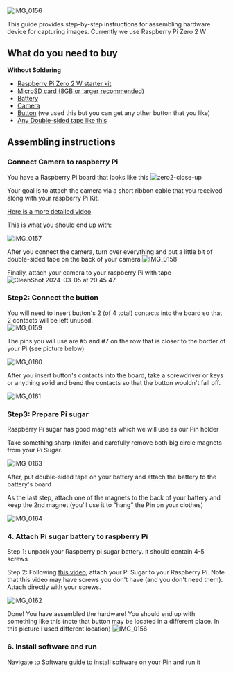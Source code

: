 

![IMG_0156](https://github.com/BasedSocialCo/whomane/assets/43514161/f5004a26-3a2f-4e5c-a229-564b3f80a556)


This guide provides step-by-step instructions for assembling hardware device for capturing images. Currently we use Raspberry Pi Zero 2 W
## What do you need to buy


 **Without Soldering**
- [Raspberry Pi Zero 2 W starter kit](https://www.amazon.com/Vilros-Raspberry-Incudes-HDMI-USB-Adapters/dp/B09M1PS35R/ref=sr_1_1_sspa?dib=eyJ2IjoiMSJ9.7uwaVS6VlIyCOjU6bSCtilVtXA4LRZlsMI7u7c0q7_RWrDRzbTeOdGo7RMfSkGMR-xvuauf8BnIWA0yDFsu05NCiJuPaCtsgEG_4abxGwHYKI9tpQko0gVaBg3sOrqgV0QigrnGU7rVbuWtgMwqil-l5W3LrEkA27nawQ5wptpLJ-T_p9nUU8QE5xHWXd9b27tsm-TM0dYnB_KRw-JD95m2f7aXZFiXRC2S68UEq0eE.dEIhxLbFiZ4WOZYcBpqwqwv_ACeMe7Z46VDGsVTaTNY&dib_tag=se&keywords=raspberry+pi+zero+2+w&qid=1709075875&sr=8-1-spons&sp_csd=d2lkZ2V0TmFtZT1zcF9hdGY&psc=1)
- [MicroSD card (8GB or larger recommended)](https://www.amazon.com/SanDisk-2-Pack-microSDHC-Memory-2x32GB/dp/B08GY9NYRM/ref=pd_bxgy_d_sccl_1/145-9248613-0901538?content-id=amzn1.sym.839d7715-b862-4989-8f65-c6f9502d15f9&th=1)
- [Battery](https://amazon.com/Pisugar2-Portable-Pwnagotchi-Raspberry-Accessories/dp/B08D678XPR?crid=20HTG4JLWZJBO&keywords=battery+for+raspberry+pi-zero&qid=1706907491&s=electronics&sprefix=,electronics,287&sr=1-3)
- [Camera](https://www.amazon.com/Raspberry-Pi-Camera-Module-Megapixel/dp/B01ER2SKFS?th=1)
- [Button](https://www.amazon.com/Adafruit-Colorful-Square-Tactile-Assortment/dp/B00KLDQ0YG/ref=sr_1_1?crid=3ALMFBAVSNXWS&dib=eyJ2IjoiMSJ9.nVaQ7gCpV3AiaDvAtVwKlU-gzxSiUrvudVwVopmaJlP4VhXwSqRniN1w6FWMUCglsKNimvQsPhxgYuunMw6Sc8Y33zhVBx_C5G4yr_3i4TZY_P8vCOEpopu36b4mk3Y5sIpqbDWRLqjI2HmoPdA4Jtv9Ite32dJoUg7X7GBdHRwLqd225DsbkOj9uyUo38SHZLcJaPNxkiEM-_MpCzgoSm6s5nYL7qbQM_7h2BBup1g.p7btLbSYPdT2qmJ126D6niGFfCGmnifGbSI9AHK8ZRo&dib_tag=se&keywords=adafruit+square+buttons&qid=1709697564&sprefix=adafruit+squarebuttons%2Caps%2C164&sr=8-1) (we used this but you can get any other button that you like)
- [Any Double-sided tape like this](https://www.amazon.com/Aylaa-Adhesive-Removable-Picture-Multipurpose/dp/B0C54LRW2G/ref=sr_1_5?crid=395F2X9PJWNB7&dib=eyJ2IjoiMSJ9.5-VEQuzZ-lua7GMufaJfJetMnXiYGtC-7mHHq4GUTBuo-bP9hfdqGpy0M6WKGg5OmjPkwLz638JP2s1qAJc8VjwKZpW6vE-CJNz0aRQ-y2KX0z7FPV8EGUobEijmeZvEzGlH1tVjcZz1KjJiv6Dip0_ArdYmB7x3P5QRVuO_L1fbWQ1GX73VXH_JdrsVOZTQjY5OuQxevb4ORTX42m1Yf_2ONxniKRDI-eqnPbvxXnczwKe99EGQ5zvGu1Nb0jEuRuHWkNCJHTSzbu-Bqzp3JGyhS5exydmsmrkNCqrDtFI.yiT2ohdWcGWhEAYrypFnd-AkiUZZuXt9V7Fh65JbVW8&dib_tag=se&keywords=2+sided+tape+mounting+tape&qid=1709697657&sprefix=2-sided+tape+moun%2Caps%2C158&sr=8-5)

## Assembling instructions

### Connect Camera to raspberry Pi


You have a Raspberry Pi board that looks like this ![zero2-close-up](https://github.com/kodjima33/ADeus/assets/43514161/c9f5ce13-9e63-48ca-b930-4f13501b4de4)

Your goal is to attach the camera via a short ribbon cable that you received along with your raspberry Pi Kit.

[Here is a more detailed video](https://www.youtube.com/watch?v=zFAX4pH1BPA)

This is what you should end up with: 

![IMG_0157](https://github.com/BasedSocialCo/whomane/assets/43514161/2818227f-4780-49dd-b2ec-90ca1141ffba)

After you connect the camera, turn over everything and put a little bit of double-sided tape on the back of your camera
![IMG_0158](https://github.com/BasedSocialCo/whomane/assets/43514161/d229726d-270b-4e29-a05a-ffcf78726435)

Finally, attach your camera to your raspberry Pi with tape
![CleanShot 2024-03-05 at 20 45 47](https://github.com/BasedSocialCo/whomane/assets/43514161/3df341b2-4f9d-4439-a8eb-5af412d9530b)




### Step2: Connect the button

You will need to insert button's 2 (of 4 total) contacts into the board so that 2 contacts will be left unused.   
![IMG_0159](https://github.com/BasedSocialCo/whomane/assets/43514161/6deaba8e-ee26-49e8-9cb8-714c6e88eb6f)

The pins you will use are #5 and #7 on the row that is closer to the border of your Pi (see picture below)

![IMG_0160](https://github.com/BasedSocialCo/whomane/assets/43514161/34f8ea0c-b3d2-4a6e-ba68-78efeb305924)

After you insert button's contacts into the board, take a screwdriver or keys or anything solid and bend the contacts so that the button wouldn't fall off.

![IMG_0161](https://github.com/BasedSocialCo/whomane/assets/43514161/757a57a5-4040-485c-b537-384a828d2e65)



### Step3: Prepare Pi sugar
Raspberry Pi sugar has good magnets which we will use as our Pin holder



Take something sharp (knife) and carefully remove both big circle magnets from your Pi Sugar. 

![IMG_0163](https://github.com/BasedSocialCo/whomane/assets/43514161/2701fc55-7295-4bd9-baf9-f8e43fd71187)

After, put double-sided tape on your battery and attach the battery to the battery's board

As the last step, attach one of the magnets to the back of your battery and keep the 2nd magnet (you'll use it to "hang" the Pin on your clothes)

![IMG_0164](https://github.com/BasedSocialCo/whomane/assets/43514161/055cd708-7cbe-417a-b4e9-df9b3fda2466)

### 4. Attach Pi sugar battery to raspberry Pi

Step 1: unpack your Raspberry pi sugar battery. it should contain 4-5 screws

Step 2: Following [this video](https://www.youtube.com/watch?v=XA4j9hRiFmw), attach your Pi Sugar to your Raspberry Pi. Note that this video may have screws you don't have (and you don't need them). Attach directly with your screws.

![IMG_0162](https://github.com/BasedSocialCo/whomane/assets/43514161/94c665ba-e72f-45a7-90d5-05c24899ca09)


Done! You have assembled the hardware! You should end up with something like this 
(note that button may be located in a different place. In this picture I used different location)
![IMG_0156](https://github.com/BasedSocialCo/whomane/assets/43514161/4d09fb4c-89ee-4890-ac5c-1f5d38516ce9)


### 6. Install software and run
Navigate to Software guide to install software on your Pin and run it
